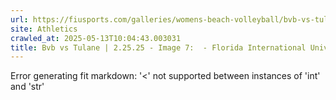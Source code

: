 ```yaml
---
url: https://fiusports.com/galleries/womens-beach-volleyball/bvb-vs-tulane-2-25-25/image-7/355/62560
site: Athletics
crawled_at: 2025-05-13T10:04:43.003031
title: Bvb vs Tulane | 2.25.25 - Image 7:  - Florida International University
---
```


Error generating fit markdown: '<' not supported between instances of 'int' and 'str'